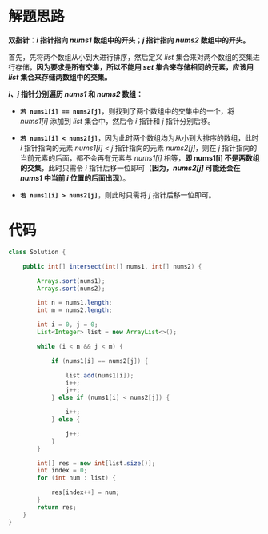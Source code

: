 # 解题思路
**双指针：*i* 指针指向 *nums1* 数组中的开头；*j* 指针指向 *nums2* 数组中的开头。**

首先，先将两个数组从小到大进行排序，然后定义 *list* 集合来对两个数组的交集进行存储，**因为要求是所有交集，所以不能用 *set* 集合来存储相同的元素，应该用 *list* 集合来存储两数组中的交集。**

***i、j* 指针分别遍历 *nums1* 和 *nums2* 数组：**

- **`若 nums1[i] == nums2[j]`**，则找到了两个数组中的交集中的一个，将 *nums1[i]* 添加到 *list* 集合中，然后令 *i* 指针和 *j* 指针分别后移。

- **`若 nums1[i] < nums2[j]`**，因为此时两个数组均为从小到大排序的数组，此时 *i* 指针指向的元素 *nums1[i]* *<* *j* 指针指向的元素 *nums2[j]*，则在 *j* 指针指向的当前元素的后面，都不会再有元素与 *nums1[i]* 相等，**即 nums1[i] 不是两数组的交集**，此时只需令 *i* 指针后移一位即可（**因为，*nums2[j]* 可能还会在 *nums1* 中当前 *i* 位置的后面出现**）。
 
- **`若 nums1[i] > nums2[j]`**，则此时只需将 *j* 指针后移一位即可。

# 代码

```java
class Solution {

    public int[] intersect(int[] nums1, int[] nums2) {

        Arrays.sort(nums1);
        Arrays.sort(nums2);

        int n = nums1.length;
        int m = nums2.length;

        int i = 0, j = 0;
        List<Integer> list = new ArrayList<>();

        while (i < n && j < m) {

            if (nums1[i] == nums2[j]) {

                list.add(nums1[i]);
                i++;
                j++;
            } else if (nums1[i] < nums2[j]) {

                i++;
            } else {

                j++;
            }
        }

        int[] res = new int[list.size()];
        int index = 0;
        for (int num : list) {

            res[index++] = num;
        }
        return res;
    }
}
```